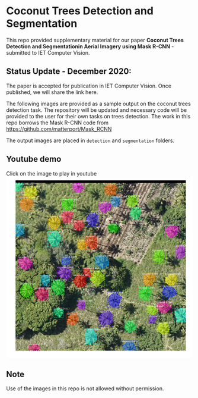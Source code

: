 Coconut Trees Detection and Segmentation
========================================
This repo provided supplementary material for our paper **Coconut Trees Detection and Segmentationin Aerial Imagery using Mask R-CNN** - submitted to IET Computer Vision.
## Status Update - December 2020:
The paper is accepted for publication in IET Computer Vision. Once published, we will share the link here.


The following images are provided as a sample output on the coconut trees detection task. 
The repository will be updated and necessary code will be provided to the user for their own tasks on trees detection.
The work in this repo borrows the Mask R-CNN code from https://github.com/matterport/Mask_RCNN


The output images are placed in `detection` and `segmentation` folders. 

## Youtube demo
Click on the image to play in youtube
[![Demo on test images for Coconut trees segmentation](segmentation/s1_A07.png)](https://www.youtube.com/watch?v=tnrNLm_gSXs)

## Note
Use of the images in this repo is not allowed without permission. 

